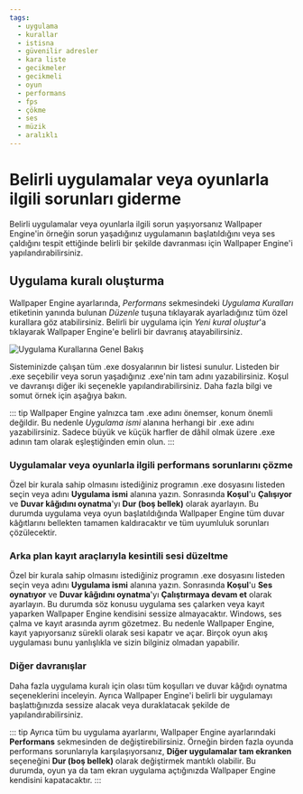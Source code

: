 ```yaml
---
tags:
  - uygulama
  - kurallar
  - istisna
  - güvenilir adresler
  - kara liste
  - gecikmeler
  - gecikmeli
  - oyun
  - performans
  - fps
  - çökme
  - ses
  - müzik
  - aralıklı
---
```


# Belirli uygulamalar veya oyunlarla ilgili sorunları giderme

Belirli uygulamalar veya oyunlarla ilgili sorun yaşıyorsanız Wallpaper Engine'in örneğin sorun yaşadığınız uygulamanın başlatıldığını veya ses çaldığını tespit ettiğinde belirli bir şekilde davranması için Wallpaper Engine'i yapılandırabilirsiniz.

## Uygulama kuralı oluşturma

Wallpaper Engine ayarlarında, *Performans* sekmesindeki *Uygulama Kuralları* etiketinin yanında bulunan *Düzenle* tuşuna tıklayarak ayarladığınız tüm özel kurallara göz atabilirsiniz. Belirli bir uygulama için *Yeni kural oluştur*'a tıklayarak Wallpaper Engine'e belirli bir davranış atayabilirsiniz.

![Uygulama Kurallarına Genel Bakış](./applicationrule.gif)

Sisteminizde çalışan tüm .exe dosyalarının bir listesi sunulur. Listeden bir .exe seçebilir veya sorun yaşadığınız .exe'nin tam adını yazabilirsiniz. Koşul ve davranışı diğer iki seçenekle yapılandırabilirsiniz. Daha fazla bilgi ve somut örnek için aşağıya bakın.

::: tip Wallpaper Engine yalnızca tam .exe adını önemser, konum önemli değildir. Bu nedenle *Uygulama ismi* alanına herhangi bir .exe adını yazabilirsiniz. Sadece büyük ve küçük harfler de dâhil olmak üzere .exe adının tam olarak eşleştiğinden emin olun. :::

### Uygulamalar veya oyunlarla ilgili performans sorunlarını çözme

Özel bir kurala sahip olmasını istediğiniz programın .exe dosyasını listeden seçin veya adını **Uygulama ismi** alanına yazın. Sonrasında **Koşul**'u **Çalışıyor** ve **Duvar kâğıdını oynatma**'yı **Dur (boş bellek)** olarak ayarlayın. Bu durumda uygulama veya oyun başlatıldığında Wallpaper Engine tüm duvar kâğıtlarını bellekten tamamen kaldıracaktır ve tüm uyumluluk sorunları çözülecektir.

### Arka plan kayıt araçlarıyla kesintili sesi düzeltme

Özel bir kurala sahip olmasını istediğiniz programın .exe dosyasını listeden seçin veya adını **Uygulama ismi** alanına yazın. Sonrasında **Koşul**'u **Ses oynatıyor** ve **Duvar kâğıdını oynatma**'yı **Çalıştırmaya devam et** olarak ayarlayın. Bu durumda söz konusu uygulama ses çalarken veya kayıt yaparken Wallpaper Engine kendisini sessize almayacaktır. Windows, ses çalma ve kayıt arasında ayrım gözetmez. Bu nedenle Wallpaper Engine, kayıt yapıyorsanız sürekli olarak sesi kapatır ve açar. Birçok oyun akış uygulaması bunu yanlışlıkla ve sizin bilginiz olmadan yapabilir.

### Diğer davranışlar

Daha fazla uygulama kuralı için olası tüm koşulları ve duvar kâğıdı oynatma seçeneklerini inceleyin. Ayrıca Wallpaper Engine'i belirli bir uygulamayı başlattığınızda sessize alacak veya duraklatacak şekilde de yapılandırabilirsiniz.

::: tip Ayrıca tüm bu uygulama ayarlarını, Wallpaper Engine ayarlarındaki **Performans** sekmesinden de değiştirebilirsiniz. Örneğin birden fazla oyunda performans sorunlarıyla karşılaşıyorsanız, **Diğer uygulamalar tam ekranken** seçeneğini **Dur (boş bellek)** olarak değiştirmek mantıklı olabilir. Bu durumda, oyun ya da tam ekran uygulama açtığınızda Wallpaper Engine kendisini kapatacaktır. :::
